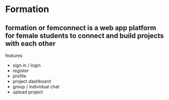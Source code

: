 # Formation
formation or femconnect is a web app platform for female students to connect and build projects with each other
--------
features
- sign in / login
- register
- profile
- project dashboard
- group / individual chat
- upload project

